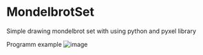 # MondelbrotSet
Simple drawing mondelbrot set with using python and pyxel library

Programm example
![image](https://user-images.githubusercontent.com/56220925/155530799-6506f42c-9f45-486e-be07-80fb8a2d48a1.png)
